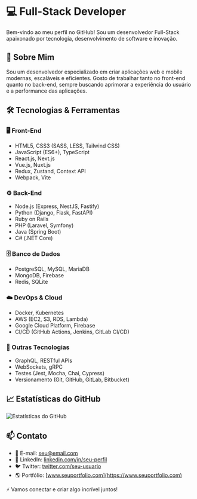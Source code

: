 # 💻 Full-Stack Developer

Bem-vindo ao meu perfil no GitHub! Sou um desenvolvedor Full-Stack apaixonado por tecnologia, desenvolvimento de software e inovação.

## 🚀 Sobre Mim
Sou um desenvolvedor especializado em criar aplicações web e mobile modernas, escaláveis e eficientes. Gosto de trabalhar tanto no front-end quanto no back-end, sempre buscando aprimorar a experiência do usuário e a performance das aplicações.

## 🛠️ Tecnologias & Ferramentas
### 🖥️ Front-End
- HTML5, CSS3 (SASS, LESS, Tailwind CSS)
- JavaScript (ES6+), TypeScript
- React.js, Next.js
- Vue.js, Nuxt.js
- Redux, Zustand, Context API
- Webpack, Vite

### ⚙️ Back-End
- Node.js (Express, NestJS, Fastify)
- Python (Django, Flask, FastAPI)
- Ruby on Rails
- PHP (Laravel, Symfony)
- Java (Spring Boot)
- C# (.NET Core)

### 🗄️ Banco de Dados
- PostgreSQL, MySQL, MariaDB
- MongoDB, Firebase
- Redis, SQLite

### ☁️ DevOps & Cloud
- Docker, Kubernetes
- AWS (EC2, S3, RDS, Lambda)
- Google Cloud Platform, Firebase
- CI/CD (GitHub Actions, Jenkins, GitLab CI/CD)

### 🧰 Outras Tecnologias
- GraphQL, RESTful APIs
- WebSockets, gRPC
- Testes (Jest, Mocha, Chai, Cypress)
- Versionamento (Git, GitHub, GitLab, Bitbucket)

## 📈 Estatísticas do GitHub
![Estatísticas do GitHub](https://github-readme-stats.vercel.app/api?username=SEU_GITHUB&show_icons=true&theme=dark)

## 📫 Contato
- 📧 E-mail: [seu@email.com](mailto:seu@email.com)
- 💼 LinkedIn: [linkedin.com/in/seu-perfil](https://linkedin.com/in/seu-perfil)
- 🐦 Twitter: [twitter.com/seu-usuario](https://twitter.com/seu-usuario)
- 🌎 Portfólio: [www.seuportfolio.com](https://www.seuportfolio.com)

⚡ Vamos conectar e criar algo incrível juntos!

